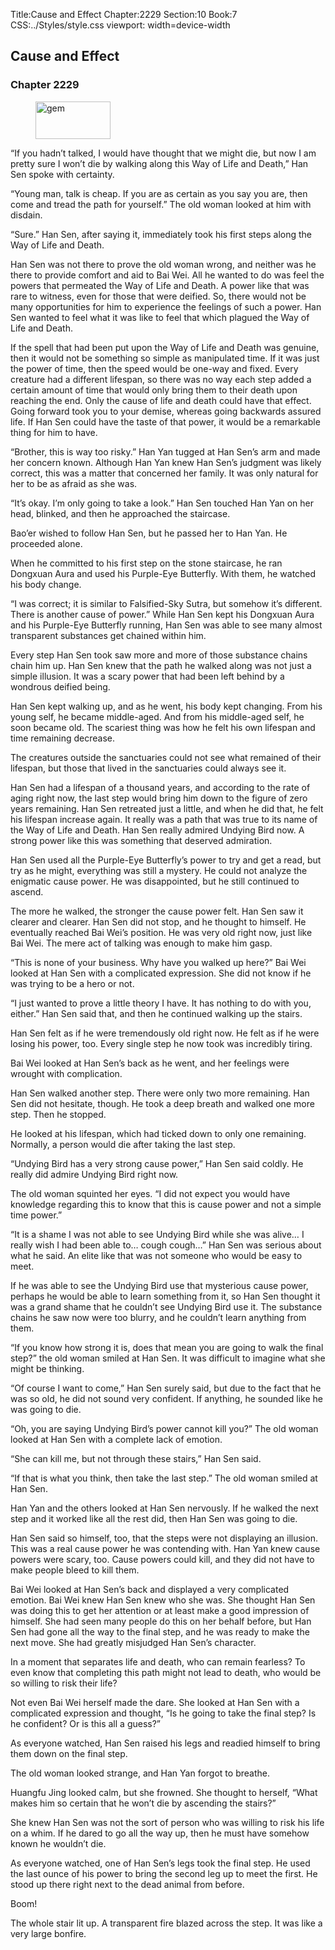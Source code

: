 Title:Cause and Effect 
Chapter:2229 
Section:10 
Book:7 
CSS:../Styles/style.css 
viewport: width=device-width
  
## Cause and Effect
### Chapter 2229 
<figure>
	<img src="../Images/gem.gif" alt="gem" id="gem" width="120" height="60" />
</figure>
  

  
  “If you hadn’t talked, I would have thought that we might die, but now I am pretty sure I won’t die by walking along this Way of Life and Death,” Han Sen spoke with certainty.

“Young man, talk is cheap. If you are as certain as you say you are, then come and tread the path for yourself.” The old woman looked at him with disdain.

“Sure.” Han Sen, after saying it, immediately took his first steps along the Way of Life and Death.

Han Sen was not there to prove the old woman wrong, and neither was he there to provide comfort and aid to Bai Wei. All he wanted to do was feel the powers that permeated the Way of Life and Death. A power like that was rare to witness, even for those that were deified. So, there would not be many opportunities for him to experience the feelings of such a power. Han Sen wanted to feel what it was like to feel that which plagued the Way of Life and Death.

If the spell that had been put upon the Way of Life and Death was genuine, then it would not be something so simple as manipulated time. If it was just the power of time, then the speed would be one-way and fixed. Every creature had a different lifespan, so there was no way each step added a certain amount of time that would only bring them to their death upon reaching the end. Only the cause of life and death could have that effect. Going forward took you to your demise, whereas going backwards assured life. If Han Sen could have the taste of that power, it would be a remarkable thing for him to have.

“Brother, this is way too risky.” Han Yan tugged at Han Sen’s arm and made her concern known. Although Han Yan knew Han Sen’s judgment was likely correct, this was a matter that concerned her family. It was only natural for her to be as afraid as she was.

“It’s okay. I’m only going to take a look.” Han Sen touched Han Yan on her head, blinked, and then he approached the staircase.

Bao’er wished to follow Han Sen, but he passed her to Han Yan. He proceeded alone.

When he committed to his first step on the stone staircase, he ran Dongxuan Aura and used his Purple-Eye Butterfly. With them, he watched his body change.

“I was correct; it is similar to Falsified-Sky Sutra, but somehow it’s different. There is another cause of power.” While Han Sen kept his Dongxuan Aura and his Purple-Eye Butterfly running, Han Sen was able to see many almost transparent substances get chained within him.

Every step Han Sen took saw more and more of those substance chains chain him up. Han Sen knew that the path he walked along was not just a simple illusion. It was a scary power that had been left behind by a wondrous deified being.

Han Sen kept walking up, and as he went, his body kept changing. From his young self, he became middle-aged. And from his middle-aged self, he soon became old. The scariest thing was how he felt his own lifespan and time remaining decrease.

The creatures outside the sanctuaries could not see what remained of their lifespan, but those that lived in the sanctuaries could always see it.

Han Sen had a lifespan of a thousand years, and according to the rate of aging right now, the last step would bring him down to the figure of zero years remaining. Han Sen retreated just a little, and when he did that, he felt his lifespan increase again. It really was a path that was true to its name of the Way of Life and Death. Han Sen really admired Undying Bird now. A strong power like this was something that deserved admiration.

Han Sen used all the Purple-Eye Butterfly’s power to try and get a read, but try as he might, everything was still a mystery. He could not analyze the enigmatic cause power. He was disappointed, but he still continued to ascend.

The more he walked, the stronger the cause power felt. Han Sen saw it clearer and clearer. Han Sen did not stop, and he thought to himself. He eventually reached Bai Wei’s position. He was very old right now, just like Bai Wei. The mere act of talking was enough to make him gasp.

“This is none of your business. Why have you walked up here?” Bai Wei looked at Han Sen with a complicated expression. She did not know if he was trying to be a hero or not.

“I just wanted to prove a little theory I have. It has nothing to do with you, either.” Han Sen said that, and then he continued walking up the stairs.

Han Sen felt as if he were tremendously old right now. He felt as if he were losing his power, too. Every single step he now took was incredibly tiring.

Bai Wei looked at Han Sen’s back as he went, and her feelings were wrought with complication.

Han Sen walked another step. There were only two more remaining. Han Sen did not hesitate, though. He took a deep breath and walked one more step. Then he stopped.

He looked at his lifespan, which had ticked down to only one remaining. Normally, a person would die after taking the last step.

“Undying Bird has a very strong cause power,” Han Sen said coldly. He really did admire Undying Bird right now.

The old woman squinted her eyes. “I did not expect you would have knowledge regarding this to know that this is cause power and not a simple time power.”

“It is a shame I was not able to see Undying Bird while she was alive… I really wish I had been able to… cough cough…” Han Sen was serious about what he said. An elite like that was not someone who would be easy to meet.

If he was able to see the Undying Bird use that mysterious cause power, perhaps he would be able to learn something from it, so Han Sen thought it was a grand shame that he couldn’t see Undying Bird use it. The substance chains he saw now were too blurry, and he couldn’t learn anything from them.

“If you know how strong it is, does that mean you are going to walk the final step?” the old woman smiled at Han Sen. It was difficult to imagine what she might be thinking.

“Of course I want to come,” Han Sen surely said, but due to the fact that he was so old, he did not sound very confident. If anything, he sounded like he was going to die.

“Oh, you are saying Undying Bird’s power cannot kill you?” The old woman looked at Han Sen with a complete lack of emotion.

“She can kill me, but not through these stairs,” Han Sen said.

“If that is what you think, then take the last step.” The old woman smiled at Han Sen.

Han Yan and the others looked at Han Sen nervously. If he walked the next step and it worked like all the rest did, then Han Sen was going to die.

Han Sen said so himself, too, that the steps were not displaying an illusion. This was a real cause power he was contending with. Han Yan knew cause powers were scary, too. Cause powers could kill, and they did not have to make people bleed to kill them.

Bai Wei looked at Han Sen’s back and displayed a very complicated emotion. Bai Wei knew Han Sen knew who she was. She thought Han Sen was doing this to get her attention or at least make a good impression of himself. She had seen many people do this on her behalf before, but Han Sen had gone all the way to the final step, and he was ready to make the next move. She had greatly misjudged Han Sen’s character.

In a moment that separates life and death, who can remain fearless? To even know that completing this path might not lead to death, who would be so willing to risk their life?

Not even Bai Wei herself made the dare. She looked at Han Sen with a complicated expression and thought, “Is he going to take the final step? Is he confident? Or is this all a guess?”

As everyone watched, Han Sen raised his legs and readied himself to bring them down on the final step.

The old woman looked strange, and Han Yan forgot to breathe.

Huangfu Jing looked calm, but she frowned. She thought to herself, “What makes him so certain that he won’t die by ascending the stairs?”

She knew Han Sen was not the sort of person who was willing to risk his life on a whim. If he dared to go all the way up, then he must have somehow known he wouldn’t die.

As everyone watched, one of Han Sen’s legs took the final step. He used the last ounce of his power to bring the second leg up to meet the first. He stood up there right next to the dead animal from before.

Boom!

The whole stair lit up. A transparent fire blazed across the step. It was like a very large bonfire.
